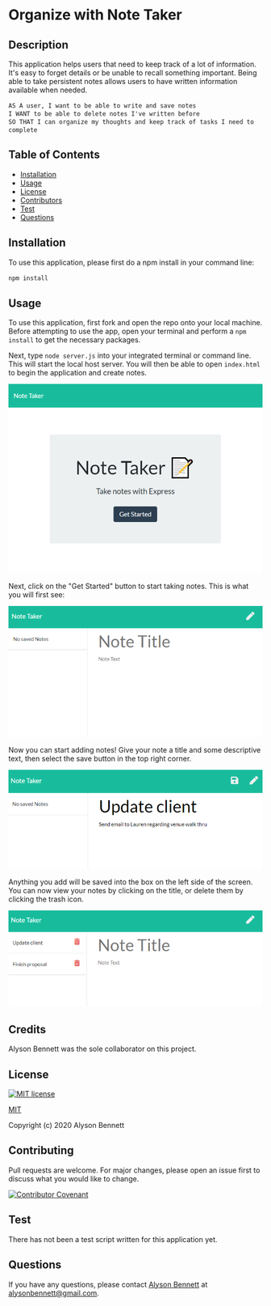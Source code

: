 # Organize with Note Taker

## Description

This application helps users that need to keep track of a lot of information. It's easy to forget details or be unable to recall something important. Being able to take persistent notes allows users to have written information available when needed.

```
AS A user, I want to be able to write and save notes
I WANT to be able to delete notes I've written before
SO THAT I can organize my thoughts and keep track of tasks I need to complete
```

## Table of Contents

* [Installation](#Installation)
* [Usage](#Usage)
* [License](#License)
* [Contributors](#Contributors)
* [Test](#Test)
* [Questions](#Questions)

 ## Installation

To use this application, please first do a npm install in your command line:

```bash
npm install
```

## Usage

To use this application, first fork and open the repo onto your local machine. Before attempting to use the app, open your terminal and perform a ```npm install``` to get the necessary packages.

Next, type ```node server.js``` into your integrated terminal or command line. This will start the local host server. You will then be able to open ```index.html``` to begin the application and create notes. 

![index.html](public/assets/screenShots/index.png)

Next, click on the "Get Started" button to start taking notes. This is what you will first see:

![Notes landing page](public/assets/screenShots/notesOpen.png)

Now you can start adding notes! Give your note a title and some descriptive text, then select the save button in the top right corner.

![Adding note](public/assets/screenShots/update.png)

Anything you add will be saved into the box on the left side of the screen. You can now view your notes by clicking on the title, or delete them by clicking the trash icon. 

![Display save notes](public/assets/screenShots/newNotes.png)


## Credits

Alyson Bennett was the sole collaborator on this project. 

## License

[![MIT license](https://img.shields.io/badge/License-MIT-blue.svg)](https://lbesson.mit-license.org/)

[MIT](https://choosealicense.com/licenses/mit/)

Copyright (c) 2020 Alyson Bennett

## Contributing

Pull requests are welcome. For major changes, please open an issue first to discuss what you would like to change.

[![Contributor Covenant](https://img.shields.io/badge/Contributor%20Covenant-v2.0%20adopted-ff69b4.svg)](code_of_conduct.md)

## Test

There has not been a test script written for this application yet.

## Questions

If you have any questions, please contact [Alyson Bennett](https://github.com/alysonbennett) at alysonbennett@gmail.com.

